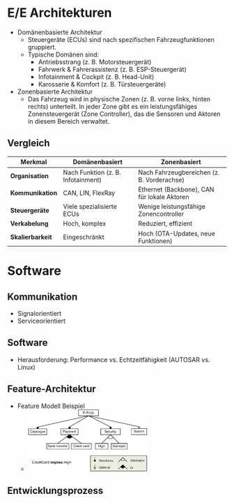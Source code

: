 # E/E Architekturen 
- Domänenbasierte Architektur 
	- Steuergeräte (ECUs) sind nach spezifischen Fahrzeugfunktionen gruppiert. 
	- Typische Domänen sind: 
		- Antriebsstrang (z. B. Motorsteuergerät) 
		- Fahrwerk & Fahrerassistenz (z. B. ESP-Steuergerät) 
		- Infotainment & Cockpit (z. B. Head-Unit) 
		- Karosserie & Komfort (z. B. Türsteuergeräte) 
- Zonenbasierte Architektur 
	- Das Fahrzeug wird in physische Zonen (z. B. vorne links, hinten rechts) unterteilt. In jeder Zone gibt es ein leistungsfähiges Zonensteuergerät (Zone Controller), das die Sensoren und Aktoren in diesem Bereich verwaltet. 

## Vergleich 
| Merkmal            | Domänenbasiert                     | Zonenbasiert                                |
| ------------------ | ---------------------------------- | ------------------------------------------- |
| **Organisation**   | Nach Funktion (z. B. Infotainment) | Nach Fahrzeugbereichen (z. B. Vorderachse)  |
| **Kommunikation**  | CAN, LIN, FlexRay                  | Ethernet (Backbone), CAN für lokale Aktoren |
| **Steuergeräte**   | Viele spezialisierte ECUs          | Wenige leistungsfähige Zonencontroller      |
| **Verkabelung**    | Hoch, komplex                      | Reduziert, effizient                        |
| **Skalierbarkeit** | Eingeschränkt                      | Hoch (OTA-Updates, neue Funktionen)         |

# Software 
## Kommunikation 
- Signalorientiert 
- Serviceorientiert 

## Software 
- Herausforderung: Performance vs. Echtzeitfähigkeit  (AUTOSAR vs. Linux) 

## Feature-Architektur 
- Feature Modell Beispiel 
	- <img src="https://raw.githubusercontent.com/xiaomeng-huang-study/images_Software_Defined_Vehicle/refs/heads/main/Scrennshot_2025-03-25_10-23-00.png?raw=" width="60%" /> 

## Entwicklungsprozess 
